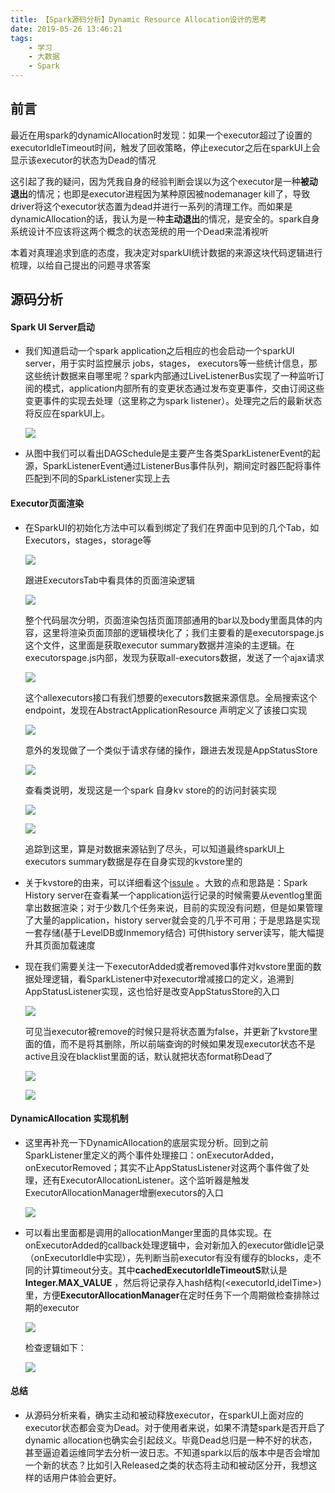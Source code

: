 ```yaml
---
title: 【Spark源码分析】Dynamic Resource Allocation设计的思考
date: 2019-05-26 13:46:21
tags:
    - 学习
    - 大数据
    - Spark
---
```


## 前言

最近在用spark的dynamicAllocation时发现：如果一个executor超过了设置的executorIdleTimeout时间，触发了回收策略，停止executor之后在sparkUI上会显示该executor的状态为Dead的情况

这引起了我的疑问，因为凭我自身的经验判断会误以为这个executor是一种**被动退出**的情况；也即是executor进程因为某种原因被nodemanager kill了，导致driver将这个executor状态置为dead并进行一系列的清理工作。而如果是dynamicAllocation的话，我认为是一种**主动退出**的情况，是安全的。spark自身系统设计不应该将这两个概念的状态笼统的用一个Dead来混淆视听

本着对真理追求到底的态度，我决定对sparkUI统计数据的来源这块代码逻辑进行梳理，以给自己提出的问题寻求答案

## 源码分析

#### Spark UI Server启动

- 我们知道启动一个spark application之后相应的也会启动一个sparkUI server，用于实时监控展示 jobs，stages， executors等一些统计信息，那这些统计数据来自哪里呢？spark内部通过LiveListenerBus实现了一种监听订阅的模式，application内部所有的变更状态通过发布变更事件，交由订阅这些变更事件的实现去处理（这里称之为spark listener）。处理完之后的最新状态将反应在sparkUI上。

  ![](http://jacobs.wanhb.cn/images/sparkui-1.jpeg)

- 从图中我们可以看出DAGSchedule是主要产生各类SparkListenerEvent的起源，SparkListenerEvent通过ListenerBus事件队列，期间定时器匹配将事件匹配到不同的SparkListener实现上去

####  Executor页面渲染

- 在SparkUI的初始化方法中可以看到绑定了我们在界面中见到的几个Tab，如Executors，stages，storage等

  ![](http://jacobs.wanhb.cn/images/sparkui-2.png)

  跟进ExecutorsTab中看具体的页面渲染逻辑

  ![](http://jacobs.wanhb.cn/images/sparkui-3.png)

  整个代码层次分明，页面渲染包括页面顶部通用的bar以及body里面具体的内容，这里将渲染页面顶部的逻辑模块化了；我们主要看的是executorspage.js这个文件，这里面是获取executor summary数据并渲染的主逻辑。在executorspage.js内部，发现为获取all-executors数据，发送了一个ajax请求

  ![](http://jacobs.wanhb.cn/images/sparkui-4.png)

  这个allexecutors接口有我们想要的executors数据来源信息。全局搜索这个endpoint，发现在AbstractApplicationResource 声明定义了该接口实现

  ![](http://jacobs.wanhb.cn/images/sparkui-5.png)

  意外的发现做了一个类似于请求存储的操作，跟进去发现是AppStatusStore

  ![](http://jacobs.wanhb.cn/images/sparkui-6.png)

  查看类说明，发现这是一个spark 自身kv store的的访问封装实现

  ![](http://jacobs.wanhb.cn/images/sparkui-7.png)

  ![](http://jacobs.wanhb.cn/images/sparkui-8.png)

  追踪到这里，算是对数据来源钻到了尽头，可以知道最终sparkUI上executors summary数据是存在自身实现的kvstore里的

- 关于kvstore的由来，可以详细看这个[issule](https://issues.apache.org/jira/browse/SPARK-18085) 。大致的点和思路是：Spark History server在查看某一个application运行记录的时候需要从eventlog里面拿出数据渲染；对于少数几个任务来说，目前的实现没有问题，但是如果管理了大量的application，history server就会变的几乎不可用；于是思路是实现一套存储(基于LevelDB或Inmemory结合) 可供history server读写，能大幅提升其页面加载速度

- 现在我们需要关注一下executorAdded或者removed事件对kvstore里面的数据处理逻辑，看SparkListener中对executor增减接口的定义，追溯到AppStatusListener实现，这也恰好是改变AppStatusStore的入口

  ![](http://jacobs.wanhb.cn/images/sparkui-9.png)

  可见当executor被remove的时候只是将状态置为false，并更新了kvstore里面的值，而不是将其删除，所以前端查询的时候如果发现executor状态不是active且没在blacklist里面的话，默认就把状态format称Dead了

  ![](http://jacobs.wanhb.cn/images/sparkui-10.png)

  ![](http://jacobs.wanhb.cn/images/sparkui-11.png)

#### DynamicAllocation 实现机制

- 这里再补充一下DynamicAllocation的底层实现分析。回到之前SparkListener里定义的两个事件处理接口：onExecutorAdded，onExecutorRemoved；其实不止AppStatusListener对这两个事件做了处理，还有ExecutorAllocationListener。这个监听器是触发ExecutorAllocationManager增删executors的入口

  ![](http://jacobs.wanhb.cn/images/sparkui-12.png)

- 可以看出里面都是调用的allocationManger里面的具体实现。在onExecutorAdded的callback处理逻辑中，会对新加入的executor做idle记录（onExecutorIdle中实现），先判断当前executor有没有缓存的blocks，走不同的计算timeout分支。其中**cachedExecutorIdleTimeoutS**默认是**Integer.MAX_VALUE** ，然后将记录存入hash结构(<executorId,idelTime>)里，方便**ExecutorAllocationManager**在定时任务下一个周期做检查排除过期的executor

  ![](http://jacobs.wanhb.cn/images/sparkui-13.png)

  检查逻辑如下：

  ![](http://jacobs.wanhb.cn/images/sparkui-14.png)

  

#### 总结

- 从源码分析来看，确实主动和被动释放executor，在sparkUI上面对应的executor状态都会变为Dead。对于使用者来说，如果不清楚spark是否开启了dynamic allocation也确实会引起歧义。毕竟Dead总归是一种不好的状态，甚至逼迫着运维同学去分析一波日志。不知道spark以后的版本中是否会增加一个新的状态？比如引入Released之类的状态将主动和被动区分开，我想这样的话用户体验会更好。
